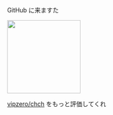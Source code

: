 GitHub に来ますた
<div>
  <img height="170" src="https://github-readme-stats.vercel.app/api/top-langs/?username=vipzero&layout=compact&theme=radical" />
<!--   <img src="https://github-profile-trophy.vercel.app/?username=vipzero&title=Commit,Stars" /> -->
<div>

[vipzero/chch](https://github.com/vipzero/chch) をもっと評価してくれ
<!--

-->
